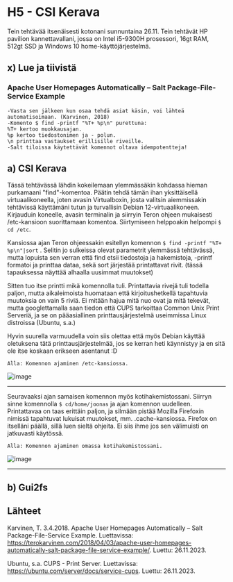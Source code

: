 # H5 - CSI Kerava

Tein tehtävää itsenäisesti kotonani sunnuntaina 26.11. Tein tehtävät HP pavilion kannettavallani, jossa on Intel i5-9300H prosessori, 16gt RAM, 512gt SSD ja Windows 10 home-käyttöjärjestelmä.

## x) Lue ja tiivistä

### Apache User Homepages Automatically – Salt Package-File-Service Example

```
-Vasta sen jälkeen kun osaa tehdä asiat käsin, voi lähteä automatisoimaan. (Karvinen, 2018)
-Komento $ find -printf "%T+ %p\n" purettuna:
%T+ kertoo muokkausajan.
%p kertoo tiedostonimen ja - polun.
\n printtaa vastaukset erillisille riveille.
-Salt tiloissa käytettävät komennot oltava idempotentteja!
```

## a) CSI Kerava

Tässä tehtävässä lähdin kokeilemaan ylemmässäkin kohdassa hieman purkamaani "find"-komentoa. Päätin tehdä tämän ihan yksittäisellä virtuaalikoneella, joten avasin Virtualboxin, josta valitsin aiemmissakin tehtävissä käyttämäni tutun ja turvallisin Debian 12-virtuaalikoneen. Kirjauduin koneelle, avasin terminalin ja siirryin Teron ohjeen mukaisesti /etc-kansioon suorittamaan komentoa. Siirtymiseen helppoakin helpompi `$ cd /etc`. 

Kansiossa ajan Teron ohjeessakin esitellyn komennon `$ find -printf "%T+ %p\n"|sort` . Selitin jo sulkeissa olevat parametrit ylemmässä tehtävässä, mutta lopuista sen verran että find etsii tiedostoja ja hakemistoja, -printf formatoi ja printtaa dataa, sekä sort järjestää printattavat rivit. (tässä tapauksessa näyttää alhaalla uusimmat muutokset)

Sitten tuo itse printti mikä komennolla tuli. Printattavia rivejä tuli todella paljon, mutta aikaleimoista huomataan että kirjoitushetkellä tapahtuvia muutoksia on vain 5 riviä. Ei mitään hajua mitä nuo ovat ja mitä tekevät, mutta googlettamalla saan tiedon että CUPS tarkoittaa Common Unix Print Serveriä, ja se on pääasiallinen printtausjärjestelmä useimmissa Linux distroissa (Ubuntu, s.a.)

Hyvin suurella varmuudella voin siis olettaa että myös Debian käyttää oletuksena tätä printtausjärjestelmää, jos se kerran heti käynnistyy ja en sitä ole itse koskaan erikseen asentanut :D

`Alla: Komennon ajaminen /etc-kansiossa.`

![image](https://github.com/hautadata/palvelintenhallinta-jh/assets/148875340/a152fd4a-5219-450c-8863-f252d0aca586)

---

Seuravaaksi ajan samaisen komennon myös kotihakemistossani. Siirryn sinne komennolla `$ cd/home/joonas` ja ajan komennon uudelleen. Printattavaa on taas erittäin paljon, ja silmään pistää Mozilla Firefoxin nimissä tapahtuvat lukuisat muutokset, mm. .cache-kansiossa. Firefox on itselläni päällä, sillä luen sieltä ohjeita. Ei siis ihme jos sen välimuisti on jatkuvasti käytössä. 

`Alla: Komennon ajaminen omassa kotihakemistossani.`

![image](https://github.com/hautadata/palvelintenhallinta-jh/assets/148875340/0e907b73-2796-44a5-b44e-28d0e04b288f)

---

## b) Gui2fs



## Lähteet

Karvinen, T. 3.4.2018. Apache User Homepages Automatically – Salt Package-File-Service Example. Luettavissa: https://terokarvinen.com/2018/04/03/apache-user-homepages-automatically-salt-package-file-service-example/. Luettu: 26.11.2023.

Ubuntu, s.a. CUPS - Print Server. Luettavissa: https://ubuntu.com/server/docs/service-cups. Luettu: 26.11.2023.
